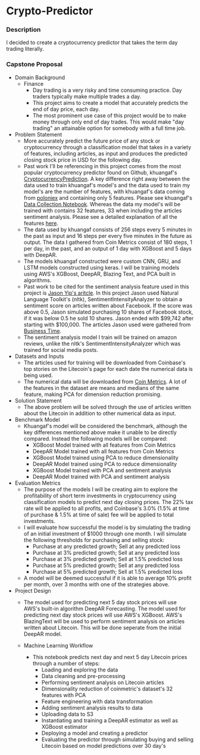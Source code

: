 # Crypto-Predictor

### Description

I decided to create a cryptocurrency predictor that takes the term day trading literally.  

### Capstone Proposal

- Domain Background
  - Finance
    - Day trading is a very risky and time consuming practice. Day traders typically make multiple trades a day.  
    - This project aims to create a model that accurately predicts the end of day price, each day.
    - The most prominent use case of this project would be to make money through only end of day trades. This would make "day trading" an attainable option for somebody with a full time job. 
- Problem Statement
  - More accurately predict the future price of any stock or cryptocurrency through a classification model that takes in a variety of features, including articles, as input and produces the predicted closing stock price in USD for the following day.
  - Past work I'll be referencing in this project comes from the most popular cryptocurrency predictor found on Github, khuangaf's [CryptocurrencyPrediction](https://github.com/khuangaf/CryptocurrencyPrediction). A key difference right away between the data used to train khuangaf's model's and the data used to train my model's are the number of features, with khuangaf's data coming from [poloniex](https://docs.poloniex.com/#introduction) and containing only 5 features. Please see khuangaf's [Data Collection Notebook](https://github.com/khuangaf/CryptocurrencyPrediction/blob/master/DataCollection.ipynb). Whereas the data my model's will be trained with contains 32 features, 33 when including the articles sentiment analysis. Please see a detailed explanation of all the features [here](https://coinmetrics.io/community-data-dictionary/).
  - The data used by khuangaf consists of 256 steps every 5 minutes in the past as input and 16 steps per every five minutes in the future as output. The data I gathered from Coin Metrics consist of 180 steps, 1 per day, in the past, and an output of 1 day with XGBoost and 5 days with DeepAR.
  - The models khuangaf constructed were custom CNN, GRU, and LSTM models constructed using keras. I will be training models using AWS's XGBoost, DeepAR, Blazing Text, and PCA built in algorithms.
  - Past work to be cited for the sentiment analysis feature used in this project is [Jason Yip's aritcle](https://towardsdatascience.com/https-towardsdatascience-com-algorithmic-trading-using-sentiment-analysis-on-news-articles-83db77966704). In this project Jason used Natural Language Toolkit's (nltk), SentimentIntensityAnalyzer to obtain a sentiment score on articles written about Facebook. If the score was above 0.5, Jason simulated purchasing 10 shares of Facebook stock, if it was below 0.5 he sold 10 shares. Jason ended with $99,742 after starting with $100,000. The articles Jason used were gathered from [Business Time](https://www.businesstimes.com.sg/search/facebook?page=1).
  - The sentiment analysis model I train will be trained on amazon reviews, unlike the nltk's SentimentIntensityAnalyzer which was trained for social media posts. 
- Datasets and Inputs
  - The articles used for training will be downloaded from Coinbase's top stories on the Litecoin's page for each date the numerical data is being used.
  - The numerical data will be downloaded from [Coin Metrics](https://coinmetrics.io/data-downloads/). A lot of the features in the dataset are means and medians of the same feature, making PCA for dimension reduction promising.
- Solution Statement
  - The above problem will be solved through the use of articles written about the Litecoin in addition to other numerical data as input.
- Benchmark Model
  - Khuangaf's model will be considered the benchmark, although the key differences mentioned above make it unable to be directly compared. Instead the following models will be compared:
    - XGBoost Model trained with all features from Coin Metrics
    - DeepAR Model trained with all features from Coin Metrics
    - XGBoost Model trained using PCA to reduce dimensionality
    - DeepAR Model trained using PCA to reduce dimensionality
    - XGBoost Model trained with PCA and sentiment analysis
    - DeepAR Model trained with PCA and sentiment analysis
- Evaluation Metrics
  - The purpose of the models I will be creating aim to explore the profitability of short term investments in cryptocurrency using classification models to predict next day closing prices. The 22% tax rate will be applied to all profits, and Coinbase's 3.0% (1.5% at time of purchase & 1.5% at time of sale) fee will be applied to total investments.
  - I will evaluate how successful the model is by simulating the trading of an initial investment of $1000 through one month. I will simulate the following thresholds for purchasing and selling stock:
    - Purchase at any predicted growth; Sell at any predicted loss
    - Purchase at 3% predicted growth; Sell at any predicted loss
    - Purchase at 3% predicted growth; Sell at 1.5% predicted loss
    - Purchase at 5% predicted growth; Sell at any predicted loss
    - Purchase at 5% predicted growth; Sell at 1.5% predicted loss
  - A model will be deemed successful if it is able to average 10% profit per month, over 3 months with one of the strategies above.
- Project Design
  - The model used for predicting next 5 day stock prices will use AWS's built-in algorithm DeepAR Forecasting. The model used for predicting next day stock prices will use AWS's XGBoost. AWS's BlazingText will be used to perform sentiment analysis on articles written about Litecoin. This will be done seperate from the initial DeepAR model. 

  - Machine Learning Workflow

    - This notebook predicts next day and next 5 day Litecoin prices through a number of steps:
      * Loading and exploring the data
      * Data cleaning and pre-processing
      * Performing sentiment analysis on Litecoin articles
      * Dimensionality reduction of coinmetric's dataset's 32 features with PCA
      * Feature engineering with data transformation
      * Adding sentiment analysis results to data
      * Uploading data to S3
      * Instantiating and training a DeepAR estimator as well as XGBoost estimator
      * Deploying a model and creating a predictor
      * Evaluating the predictor through simulating buying and selling Litecoin based on model predictions over 30 day's
